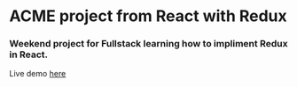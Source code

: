 # ACME project from React with Redux
### Weekend project for Fullstack learning how to impliment Redux in React.

Live demo [here](https://acme-react-with-redux.herokuapp.com/#/)
